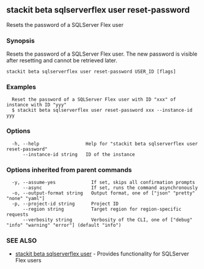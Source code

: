 ## stackit beta sqlserverflex user reset-password

Resets the password of a SQLServer Flex user

### Synopsis

Resets the password of a SQLServer Flex user.
The new password is visible after resetting and cannot be retrieved later.

```
stackit beta sqlserverflex user reset-password USER_ID [flags]
```

### Examples

```
  Reset the password of a SQLServer Flex user with ID "xxx" of instance with ID "yyy"
  $ stackit beta sqlserverflex user reset-password xxx --instance-id yyy
```

### Options

```
  -h, --help                 Help for "stackit beta sqlserverflex user reset-password"
      --instance-id string   ID of the instance
```

### Options inherited from parent commands

```
  -y, --assume-yes             If set, skips all confirmation prompts
      --async                  If set, runs the command asynchronously
  -o, --output-format string   Output format, one of ["json" "pretty" "none" "yaml"]
  -p, --project-id string      Project ID
      --region string          Target region for region-specific requests
      --verbosity string       Verbosity of the CLI, one of ["debug" "info" "warning" "error"] (default "info")
```

### SEE ALSO

* [stackit beta sqlserverflex user](./stackit_beta_sqlserverflex_user.md)	 - Provides functionality for SQLServer Flex users

